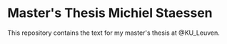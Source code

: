 # Master's Thesis Michiel Staessen

This repository contains the text for my master's thesis at @KU_Leuven.


